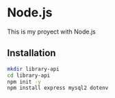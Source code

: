 # Node.js
This is my proyect with Node.js


## Installation

```sh
mkdir library-api
cd library-api
npm init -y
npm install express mysql2 dotenv
```
